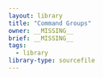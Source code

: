 ```yaml
---
layout: library
title: "Command Groups"
owner: __MISSING__
brief: __MISSING__
tags:
  - library
library-type: sourcefile
---
```

